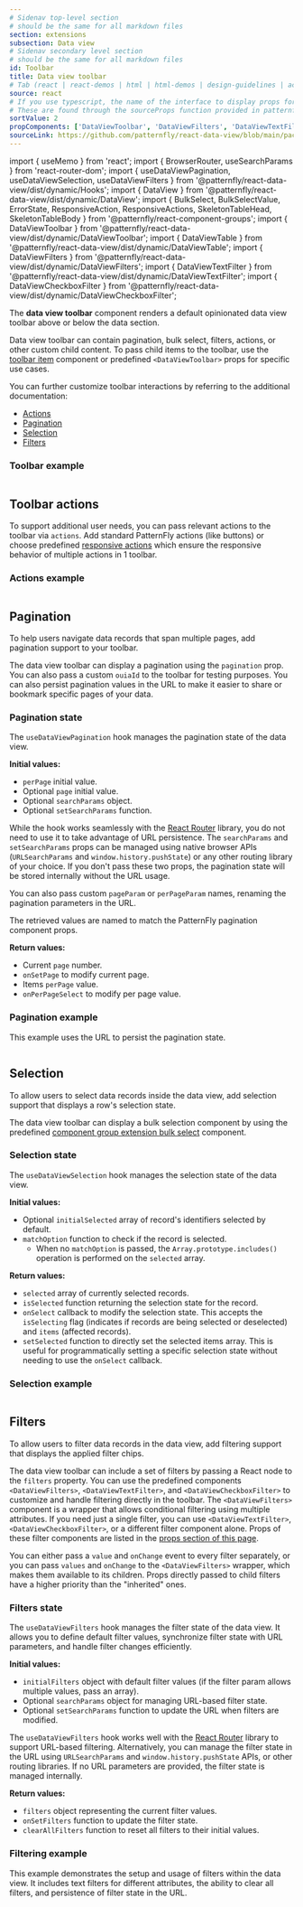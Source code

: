```yaml
---
# Sidenav top-level section
# should be the same for all markdown files
section: extensions
subsection: Data view
# Sidenav secondary level section
# should be the same for all markdown files
id: Toolbar
title: Data view toolbar
# Tab (react | react-demos | html | html-demos | design-guidelines | accessibility)
source: react
# If you use typescript, the name of the interface to display props for
# These are found through the sourceProps function provided in patternfly-docs.source.js
sortValue: 2
propComponents: ['DataViewToolbar', 'DataViewFilters', 'DataViewTextFilter', 'DataViewCheckboxFilter']
sourceLink: https://github.com/patternfly/react-data-view/blob/main/packages/module/patternfly-docs/content/extensions/data-view/examples/Toolbar/Toolbar.md
---
```

import { useMemo } from 'react';
import { BrowserRouter, useSearchParams } from 'react-router-dom';
import { useDataViewPagination, useDataViewSelection, useDataViewFilters } from '@patternfly/react-data-view/dist/dynamic/Hooks';
import { DataView } from '@patternfly/react-data-view/dist/dynamic/DataView';
import { BulkSelect, BulkSelectValue, ErrorState, ResponsiveAction, ResponsiveActions, SkeletonTableHead, SkeletonTableBody } from '@patternfly/react-component-groups';
import { DataViewToolbar } from '@patternfly/react-data-view/dist/dynamic/DataViewToolbar';
import { DataViewTable } from '@patternfly/react-data-view/dist/dynamic/DataViewTable';
import { DataViewFilters } from '@patternfly/react-data-view/dist/dynamic/DataViewFilters';
import { DataViewTextFilter } from '@patternfly/react-data-view/dist/dynamic/DataViewTextFilter';
import { DataViewCheckboxFilter } from '@patternfly/react-data-view/dist/dynamic/DataViewCheckboxFilter';

The **data view toolbar** component renders a default opinionated data view toolbar above or below the data section. 

Data view toolbar can contain pagination, bulk select, filters, actions, or other custom child content. To pass child items to the toolbar, use the [toolbar item](/components/toolbar#toolbar-items) component or predefined `<DataViewToolbar>` props for specific use cases.

You can further customize toolbar interactions by referring to the additional documentation: 
- [Actions](#toolbar-actions)
- [Pagination](#pagination)
- [Selection](#selection)
- [Filters](#filters)

### Toolbar example

```js file="./DataViewToolbarExample.tsx"

```

## Toolbar actions
To support additional user needs, you can pass relevant actions to the toolbar via `actions`. Add standard PatternFly actions (like buttons) or choose predefined [responsive actions](/component-groups/responsive-actions) which ensure the responsive behavior of multiple actions in 1 toolbar.

### Actions example

```js file="./DataViewToolbarActionsExample.tsx"

```

## Pagination

To help users navigate data records that span multiple pages, add pagination support to your toolbar.

The data view toolbar can display a pagination using the `pagination` prop. You can also pass a custom `ouiaId` to the toolbar for testing purposes. You can also persist pagination values in the URL to make it easier to share or bookmark specific pages of your data.

### Pagination state

The `useDataViewPagination` hook manages the pagination state of the data view. 

**Initial values:**
- `perPage` initial value.
- Optional `page` initial value.
- Optional `searchParams` object.
- Optional `setSearchParams` function.

While the hook works seamlessly with the [React Router](https://reactrouter.com/) library, you do not need to use it to take advantage of URL persistence. The `searchParams` and `setSearchParams` props can be managed using native browser APIs (`URLSearchParams` and `window.history.pushState`) or any other routing library of your choice. If you don't pass these two props, the pagination state will be stored internally without the URL usage.

You can also pass custom `pageParam` or `perPageParam` names, renaming the pagination parameters in the URL.

The retrieved values are named to match the PatternFly pagination component props.

**Return values:**
- Current `page` number.
- `onSetPage` to modify current page.
- Items `perPage` value.
- `onPerPageSelect` to modify per page value.

### Pagination example
This example uses the URL to persist the pagination state.

```js file="./PaginationExample.tsx"

```

## Selection
To allow users to select data records inside the data view, add selection support that displays a row's selection state.

The data view toolbar can display a bulk selection component by using the predefined [component group extension bulk select](/extensions/component-groups/bulk-select) component.

### Selection state

The `useDataViewSelection` hook manages the selection state of the data view. 

**Initial values:**
- Optional `initialSelected` array of record's identifiers selected by default.
- `matchOption` function to check if the record is selected.
    - When no `matchOption` is passed, the `Array.prototype.includes()` operation is performed on the `selected` array.

**Return values:**
- `selected` array of currently selected records.
- `isSelected` function returning the selection state for the record.
- `onSelect` callback to modify the selection state. This accepts the `isSelecting` flag (indicates if records are being selected or deselected) and `items` (affected records).
- `setSelected` function to directly set the selected items array. This is useful for programmatically setting a specific selection state without needing to use the `onSelect` callback.

### Selection example

```js file="./SelectionExample.tsx"

```

## Filters
To allow users to filter data records in the data view, add filtering support that displays the applied filter chips.

The data view toolbar can include a set of filters by passing a React node to the `filters` property. You can use the predefined components `<DataViewFilters>`, `<DataViewTextFilter>`, and `<DataViewCheckboxFilter>` to customize and handle filtering directly in the toolbar. The `<DataViewFilters>` component is a wrapper that allows conditional filtering using multiple attributes. If you need just a single filter, you can use `<DataViewTextFilter>`, `<DataViewCheckboxFilter>`, or a different filter component alone. Props of these filter components are listed in the [props section of this page](#props).

You can either pass a `value` and `onChange` event to every filter separately, or you can pass `values` and `onChange` to the `<DataViewFilters>` wrapper, which makes them available to its children. Props directly passed to child filters have a higher priority than the "inherited" ones. 

### Filters state

The `useDataViewFilters` hook manages the filter state of the data view. It allows you to define default filter values, synchronize filter state with URL parameters, and handle filter changes efficiently.

**Initial values:**
- `initialFilters` object with default filter values (if the filter param allows multiple values, pass an array).
- Optional `searchParams` object for managing URL-based filter state.
- Optional `setSearchParams` function to update the URL when filters are modified.

The `useDataViewFilters` hook works well with the [React Router](https://reactrouter.com/) library to support URL-based filtering. Alternatively, you can manage the filter state in the URL using `URLSearchParams` and `window.history.pushState` APIs, or other routing libraries. If no URL parameters are provided, the filter state is managed internally.

**Return values:**
- `filters` object representing the current filter values.
- `onSetFilters` function to update the filter state.
- `clearAllFilters` function to reset all filters to their initial values.

### Filtering example
This example demonstrates the setup and usage of filters within the data view. It includes text filters for different attributes, the ability to clear all filters, and persistence of filter state in the URL.

```js file="./FiltersExample.tsx"

```
